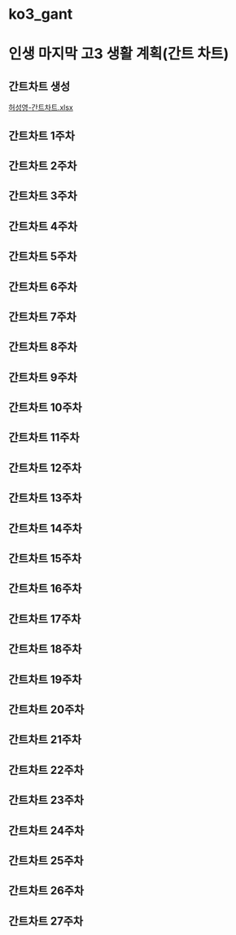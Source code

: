 # ko3_gant
# 인생 마지막 고3 생활 계획(간트 차트)
## 간트차트 생성
[허성영-간트차트.xlsx](https://github.com/hsy0511/ko3_gant/files/11540438/-.xlsx)

## 간트차트 1주차
## 간트차트 2주차
## 간트차트 3주차
## 간트차트 4주차
## 간트차트 5주차
## 간트차트 6주차
## 간트차트 7주차
## 간트차트 8주차
## 간트차트 9주차
## 간트차트 10주차
## 간트차트 11주차
## 간트차트 12주차
## 간트차트 13주차
## 간트차트 14주차
## 간트차트 15주차
## 간트차트 16주차
## 간트차트 17주차
## 간트차트 18주차
## 간트차트 19주차
## 간트차트 20주차
## 간트차트 21주차
## 간트차트 22주차
## 간트차트 23주차
## 간트차트 24주차
## 간트차트 25주차
## 간트차트 26주차
## 간트차트 27주차
